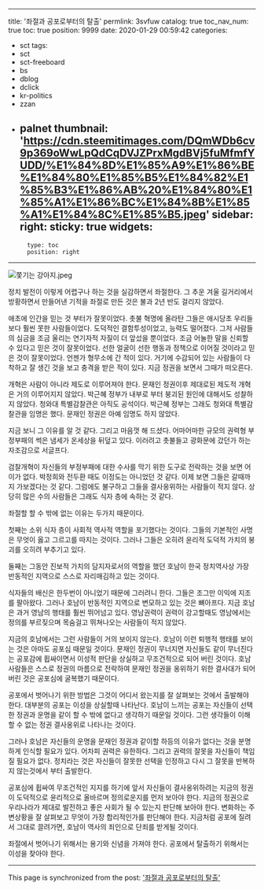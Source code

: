 
---
title: '좌절과 공포로부터의 탈출'
permlink: 3svfuw
catalog: true
toc_nav_num: true
toc: true
position: 9999
date: 2020-01-29 00:59:42
categories:
- sct
tags:
- sct
- sct-freeboard
- bs
- dblog
- dclick
- kr-politics
- zzan
- palnet
thumbnail: 'https://cdn.steemitimages.com/DQmWDb6cv9p369oWwLpQdCqDVJZPrxMgdBVj5fuMfmfYUDD/%E1%84%8D%E1%85%A9%E1%86%BE%E1%84%80%E1%85%B5%E1%84%82%E1%85%B3%E1%86%AB%20%E1%84%80%E1%85%A1%E1%86%BC%E1%84%8B%E1%85%A1%E1%84%8C%E1%85%B5.jpeg'
sidebar:
    right:
        sticky: true
widgets:
    -
        type: toc
        position: right
---


![쫓기는 강아지.jpeg](https://cdn.steemitimages.com/DQmWDb6cv9p369oWwLpQdCqDVJZPrxMgdBVj5fuMfmfYUDD/%E1%84%8D%E1%85%A9%E1%86%BE%E1%84%80%E1%85%B5%E1%84%82%E1%85%B3%E1%86%AB%20%E1%84%80%E1%85%A1%E1%86%BC%E1%84%8B%E1%85%A1%E1%84%8C%E1%85%B5.jpeg)


정치 발전이 이렇게 어렵구나 하는 것을 실감하면서 좌절한다. 그 추운 겨울 길거리에서 방황하면서 만들어낸 기적을 좌절로 만든 것은 불과 2년 반도 걸리지 않았다.

애초에 인간을 믿는 것 부터가 잘못이었다. 촛불 혁명에 올라탄 그들은 애시당초 우리들보다 훨씬 못한 사람들이었다. 도덕적인 결함투성이었고, 능력도 떨어졌다. 그저 사람들의 심금을 조금 울리는 연기자적 자질이 더 앞섰을 뿐이었다. 조금 어눌한 말을 신뢰할 수 있다고 믿은 것이 잘못이었다. 선한 얼굴이 선한 행동과 정책으로 이어질 것이라고 믿은 것이 잘못이었다. 언젠가 형무소에 간 적이 있다. 거기에 수감되어 있는 사람들이 다 착하고 잘 생긴 것을 보고 충격을 받은 적이 있다. 지금 정권을 보면서 그때가 떠오른다.

개혁은 사람이 아니라 제도로 이루어져야 한다. 문재인 정권이후 제대로된 제도적 개혁은 거의 이루어지지 않았다. 박근혜 정부가 내부로 부터 붕괴된 원인에 대해서도 성찰하지 않았다. 청와대 특별감찰관은 아직도 공석이다. 박근혜 정부는 그래도 청와대 특별감찰관을 임명은 했다. 문재인 정권은 아예 임명도 하지 않았다.

지금 보니 그 이유를 알 것 같다. 그리고 마음껏 해 드셨다. 어마어마한 규모의 권력형 부정부패의 썩은 냄세가 온세상을 뒤덮고 있다. 이러려고 촛불들고 광화문에 갔던가 하는 자조감으로 서글프다.

검찰개혁이 자신들의 부정부패에 대한 수사를 막기 위한 도구로 전락하는 것을 보면 어이가 없다. 박정희와 전두환 때도 이정도는 아니었던 것 같다. 이제 보면 그들은 갈때까지 가보겠다는 것 같다. 그럼에도 불구하고 그들을 결사옹위하는 사람들이 적지 않다. 상당히 많은 수의 사람들은 그래도 식자 층에 속하는 것 같다.

좌절할 할 수 밖에 없는 이유는 두가지 때문이다.

첫째는 소위 식자 층이 사회적 역사적 역할을 포기했다는 것이다. 그들의 기본적인 사명은 무엇이 옳고 그르고를 따지는 것이다. 그러나 그들은 오히려 윤리적 도덕적 가치의 붕괴를 오히려 부추기고 있다.

둘째는 그동안 진보적 가치의 담지자로서의 역할을 했던 호남이 한국 정치역사상 가장 반동적인 지역으로 스스로 자리매김하고 있는 것이다.

식자들의 배신은 한두번이 아니었기 때문에 그러려니 한다. 그들은 조그만 이익에 지조를 팔아왔다. 그러나 호남이 반동적인 지역으로 변모하고 있는 것은 뼈아프다. 지금 호남은 과거 영남의 행태를 훨씬 뛰어넘고 있다. 영남권력이 권력이 강고할때도 영남에서는 정의를 부르짖으며 목숨걸고 뛰쳐나오는 사람들이 적지 않았다.

지금의 호남에서는 그런 사람들이 거의 보이지 않는다. 호남이 이런 퇴행적 행태를 보이는 것은 아마도 공포심 때문일 것이다. 문재인 정권이 무너지면 자신들도 같이 무너진다는 공포감에 휩싸이면서 이성적 판단을 상실하고 무조건적으로 되어 버린 것이다. 호남사람들은 스스로 정권의 마름으로 전락하여 문재인 정권을 옹위하기 위한 결사대가 되어 버린 것은 공포심에 굴복했기 때문이다.

공포에서 벗어나기 위한 방법은 그것이 어디서 왔는지를 잘 살펴보는 것에서 출발해야 한다. 대부분의 공포는 이성을 상실할때 나타난다. 호남이 느끼는 공포는 자신들이 선택한 정권과 운명을 같이 할 수 밖에 없다고 생각하기 때문일 것이다. 그런 생각들이 이해할 수 없는 정권 결사옹위로 나타나는 것이다.

그러나 호남은 자신들의 운명을 문재인 정권과 같이할 하등의 이유가 없다는 것을 분명하게 인식할 필요가 있다. 어차피 권력은 유한하다. 그리고 권력의 잘못을 자신들이 책임질 필요가 없다. 정치라는 것은 자신들이 잘못한 선택을 인정하고 다시 그 잘못을 반복하지 않는것에서 부터 출발한다.

공포심에 휩싸여 무조건적인 지지를 하기에 앞서 자신들이 결사옹위하려는 지금의 정권이 도덕적으로 윤리적으로 올바르며 정의로운지를 먼저 보아야 한다. 지금의 정권으로 우리나라가 제대로 발전하고 좋은 사회가 될 수 있는지 판단해 보아야 한다. 변화하는 주변상황을 잘 살펴보고 무엇이 가장 합리적인가를 판단해야 한다. 지금처럼 공포에 질려서 그대로 끌려가면, 호남이 역사의 죄인으로 단죄를 받게될 것이다.

좌절에서 벗어나기 위해서는 용기와 신념을 가져야 한다. 공포에서 탈출하기 위해서는 이성을 찾아야 한다.

- - -

This page is synchronized from the post: ['좌절과 공포로부터의 탈출'](https://steemit.com/@oldstone/3svfuw)
